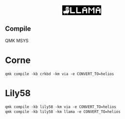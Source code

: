 <p align="center">
  <img src="https://raw.githubusercontent.com/ALameLlama/keyboard/master/llama.png" />
</p>

## Compile

QMK MSYS

# Corne

```
qmk compile -kb crkbd -km via -e CONVERT_TO=helios
```

# Lily58

```
qmk compile -kb lily58 -km via -e CONVERT_TO=helios
qmk compile -kb lily58 -km llama -e CONVERT_TO=helios
```

